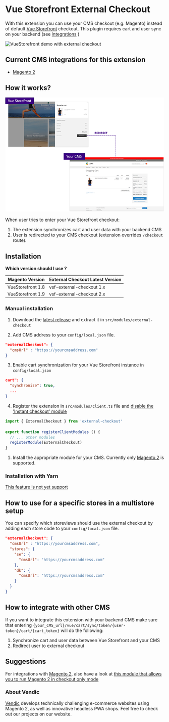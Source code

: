 # Vue Storefront External Checkout

With this extension you can use your CMS checkout (e.g. Magento) instead of default [Vue Storefront](https://github.com/DivanteLtd/vue-storefront) checkout.
This plugin requires cart and user sync on your backend (see [integrations](https://github.com/filrak/vsf-external-checkout#current-cms-integrations-for-this-extension) )

![VueStorefront demo with external checkout](https://images.ctfassets.net/ob7fjdpx9cry/FPmgKirYGq6g2Ac408ekk/0131b55a0ddf148d85794a6a35f8af3e/ezgif.com-gif-maker-1.gif)

## Current CMS integrations for this extension

* [Magento 2](https://github.com/Vendic/magento2-external-checkout)

## How it works?

<center>
<img src="./media/diagram.png">
</center>

When user tries to enter your Vue Storefront checkout:
1. The extension synchronizes cart and user data with your backend CMS
2. User is redirected to your CMS checkout (extension overrides `/checkout` route).

## Installation

**Which version should I use ?**

Magento Version                                     | External Checkout Latest Version
----------------------------------------------------|------------------------------------------------------------------------
VueStorefront 1.8   | vsf-external-checkout 1.x
VueStorefront 1.9   | vsf-external-checkout 2.x

### Manual installation

1. Download the [latest release](https://github.com/Vendic/vsf-external-checkout/releases) and extract it in `src/modules/external-checkout`

2. Add CMS address to your `config/local.json` file.
````json
"externalCheckout": {
  "cmsUrl" : "https://yourcmsaddress.com"
}
````
3. Enable cart synchronization for your Vue Storefront instance in `config/local.json`
````json
cart": {
  "synchronize": true,
  ...
}
````

4. Register the extension in `src/modules/client.ts` file and [disable the 'Instant checkout' module](https://github.com/Vendic/vsf-external-checkout/issues/11)
````js
import { ExternalCheckout } from 'external-checkout'

export function registerClientModules () {
  // ... other modules
  registerModule(ExternalCheckout)
}
````

1. Install the appropriate module for your CMS. Currently only [Magento 2](https://github.com/Vendic/magento2-external-checkout) is supported.

### Installation with Yarn
[This feature is not yet support](https://github.com/Vendic/vsf-external-checkout/issues/2)

## How to use for a specific stores in a multistore setup

You can specify which storeviews should use the external checkout by adding each store code to your `config/local.json` file.
````json
"externalCheckout": {
  "cmsUrl" : "https://yourcmsaddress.com",
  "stores": {
    "se": {
      "cmsUrl": "https://yourcmsaddress.com"
    },
    "dk": {
      "cmsUrl": "https://yourcmsaddress.com"
    }
  }
}
````

## How to integrate with other CMS

If you want to integrate this extension with your backend CMS make sure that entering `{your_CMS_url}/vue/cart/sync/token/{user-token}/cart/{cart_token}` will do the following:
1. Synchronize cart and user data between Vue Storefront and your CMS
2. Redirect user to external checkout

## Suggestions
For integrations with [Magento 2](https://github.com/DivanteLtd/magento2-external-checkout), also have a look at [this module that allows you to run Magento 2 in checkout only mode](https://github.com/Vendic/magento2-checkout-only)


### About Vendic
[Vendic](https://www.vendic.nl "Vendic Homepage") develops technically challenging e-commerce websites using Magento 2, as well as innovative headless PWA shops. Feel free to check out our projects on our website.
